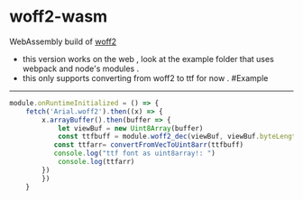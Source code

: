 # woff2-wasm
WebAssembly build of [woff2](https://github.com/google/woff2) 

- this version works on the web , look at the example folder that uses webpack and node's modules .
- this only supports converting from woff2 to ttf for now .
#Example
--------
```js
module.onRuntimeInitialized = () => {
    fetch('Arial.woff2').then((x) => {
        x.arrayBuffer().then(buffer => {
            let viewBuf = new Uint8Array(buffer)
            const ttfbuff = module.woff2_dec(viewBuf, viewBuf.byteLength);
           const ttfarr= convertFromVecToUint8arr(ttfbuff)
           console.log("ttf font as uint8array!: ")
            console.log(ttfarr)
        })
        })
    }
```
